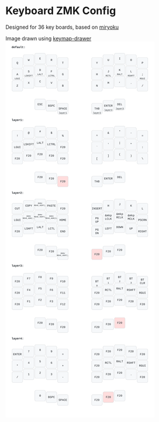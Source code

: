 # Keyboard ZMK Config
Designed for 36 key boards, based on [miryoku](https://github.com/manna-harbour/miryoku)

Image drawn using [keymap-drawer](https://github.com/caksoylar/keymap-drawer)
![](keymap-drawer/keymap.ortho.svg)


